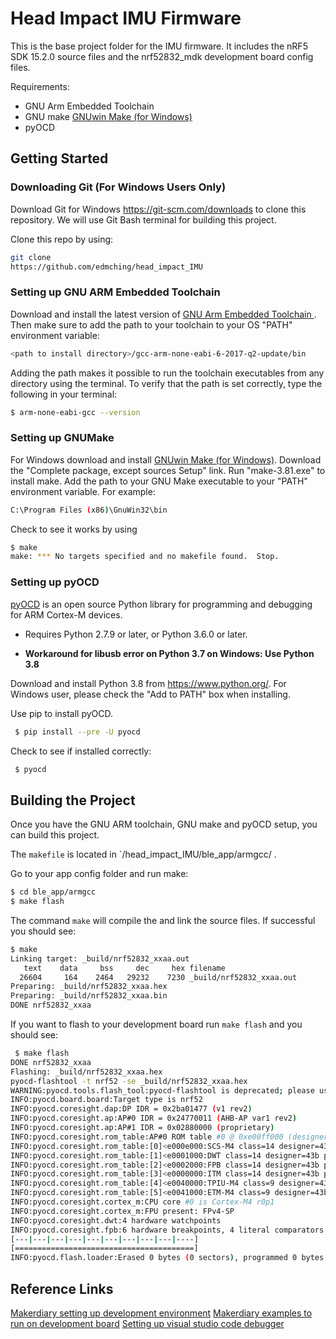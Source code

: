 # Head Impact IMU Firmware
This is the base project folder for the IMU firmware. It includes the nRF5 SDK 15.2.0 source files and the nrf52832_mdk development board config files. 

Requirements:
* GNU Arm Embedded Toolchain
* GNU make [GNUwin Make (for Windows)](http://gnuwin32.sourceforge.net/) 
* pyOCD

## Getting Started

### Downloading Git (For Windows Users Only)
Download Git for Windows https://git-scm.com/downloads to clone this repository. We will use Git Bash terminal for building this project. 

Clone this repo by using:
``` sh
git clone
https://github.com/edmching/head_impact_IMU
```

### Setting up GNU ARM Embedded Toolchain
Download and install the latest version of [GNU Arm Embedded Toolchain ](https://developer.arm.com/tools-and-software/open-source-software/developer-tools/gnu-toolchain/gnu-rm/downloads). Then make sure to add the path to your toolchain to your OS "PATH" environment variable:

``` sh
<path to install directory>/gcc-arm-none-eabi-6-2017-q2-update/bin
```

Adding the path makes it possible to run the toolchain executables from any directory using the terminal. To verify that the path is set correctly, type the following in your terminal:

``` sh
$ arm-none-eabi-gcc --version
```

### Setting up GNUMake

For Windows download and install [GNUwin Make (for Windows)](http://gnuwin32.sourceforge.net/packages/make.htm). Download the "Complete package, except sources	 	Setup" link. Run "make-3.81.exe" to install make. Add the path to your GNU Make executable to your "PATH" environment variable. For example:

``` sh
C:\Program Files (x86)\GnuWin32\bin
```

Check to see it works by using 

``` sh
$ make
make: *** No targets specified and no makefile found.  Stop.
 ```

### Setting up pyOCD
[pyOCD](https://github.com/mbedmicro/pyOCD) is an open source Python library for programming and debugging for ARM Cortex-M devices.

* Requires Python 2.7.9 or later, or Python 3.6.0 or later.

* **Workaround for libusb error on Python 3.7 on Windows: Use Python 3.8**

Download and install Python 3.8 from https://www.python.org/. For Windows user, please check the "Add to PATH" box when installing.

Use pip to install pyOCD. 

``` sh
 $ pip install --pre -U pyocd
```

Check to see if installed correctly:

``` sh
 $ pyocd
```

## Building the Project

Once you have the GNU ARM toolchain, GNU make and pyOCD setup, you can build this project. 

The `makefile` is located in  `<your path >/head_impact_IMU/ble_app/armgcc/ .

Go to your app config folder and run make:
``` sh
$ cd ble_app/armgcc
$ make flash
```
The command `make` will compile the and link the source files. 
If successful you should see:

``` sh
$ make
Linking target: _build/nrf52832_xxaa.out
   text    data     bss     dec     hex filename
  26604     164    2464   29232    7230 _build/nrf52832_xxaa.out
Preparing: _build/nrf52832_xxaa.hex
Preparing: _build/nrf52832_xxaa.bin
DONE nrf52832_xxaa
```

 If you want to flash to your development board run `make flash` and you should see:

```sh
 $ make flash
DONE nrf52832_xxaa
Flashing: _build/nrf52832_xxaa.hex
pyocd-flashtool -t nrf52 -se _build/nrf52832_xxaa.hex
WARNING:pyocd.tools.flash_tool:pyocd-flashtool is deprecated; please use the new combined pyocd tool.
INFO:pyocd.board.board:Target type is nrf52
INFO:pyocd.coresight.dap:DP IDR = 0x2ba01477 (v1 rev2)
INFO:pyocd.coresight.ap:AP#0 IDR = 0x24770011 (AHB-AP var1 rev2)
INFO:pyocd.coresight.ap:AP#1 IDR = 0x02880000 (proprietary)
INFO:pyocd.coresight.rom_table:AP#0 ROM table #0 @ 0xe00ff000 (designer=244 part=006)
INFO:pyocd.coresight.rom_table:[0]<e000e000:SCS-M4 class=14 designer=43b part=00c>
INFO:pyocd.coresight.rom_table:[1]<e0001000:DWT class=14 designer=43b part=002>
INFO:pyocd.coresight.rom_table:[2]<e0002000:FPB class=14 designer=43b part=003>
INFO:pyocd.coresight.rom_table:[3]<e0000000:ITM class=14 designer=43b part=001>
INFO:pyocd.coresight.rom_table:[4]<e0040000:TPIU-M4 class=9 designer=43b part=9a1 devtype=11 archid=0000 devid=0:0:ca1>
INFO:pyocd.coresight.rom_table:[5]<e0041000:ETM-M4 class=9 designer=43b part=925 devtype=13 archid=0000 devid=0:0:0>
INFO:pyocd.coresight.cortex_m:CPU core #0 is Cortex-M4 r0p1
INFO:pyocd.coresight.cortex_m:FPU present: FPv4-SP
INFO:pyocd.coresight.dwt:4 hardware watchpoints
INFO:pyocd.coresight.fpb:6 hardware breakpoints, 4 literal comparators
[---|---|---|---|---|---|---|---|---|----]
[========================================]
INFO:pyocd.flash.loader:Erased 0 bytes (0 sectors), programmed 0 bytes (0 pages), skipped 28672 bytes (7 pages) at 9.19 kB/s
```

## Reference Links
[Makerdiary setting up development environment](https://wiki.makerdiary.com/nrf52832-mdk/nrf5-sdk/)
[Makerdiary examples to run on development board](https://github.com/makerdiary/nrf52832-mdk)
[Setting up visual studio code debugger](https://store.makerdiary.com/blogs/tutorials/debugging-nrf52840-mdk-board-with-visual-studio-code)


